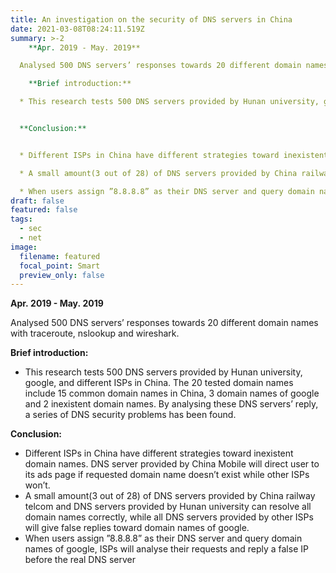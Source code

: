 ```yaml
---
title: An investigation on the security of DNS servers in China
date: 2021-03-08T08:24:11.519Z
summary: >-2
    **Apr. 2019 - May. 2019**

  Analysed 500 DNS servers’ responses towards 20 different domain names with traceroute, nslookup and wireshark.

    **Brief introduction:**

  * This research tests 500 DNS servers provided by Hunan university, google, and different ISPs in China. The 20 tested domain names include 15 common domain names in China, 3 domain names of google and 2 inexistent domain names. By analysing these DNS servers’ reply, a series of DNS security problems has been found.


  **Conclusion:**


  * Different ISPs in China have different strategies toward inexistent domain names. DNS server provided by China Mobile will direct user to its ads page if requested domain name doesn’t exist while other ISPs won’t.

  * A small amount(3 out of 28) of DNS servers provided by China railway telcom and DNS servers provided by Hunan university can resolve all domain names correctly, while all DNS servers provided by other ISPs will give false replies toward domain names of google.

  * When users assign ”8.8.8.8” as their DNS server and query domain names of google, ISPs will analyse their requests and reply a false IP before the real DNS server
draft: false
featured: false
tags:
  - sec
  - net
image:
  filename: featured
  focal_point: Smart
  preview_only: false
---
```

  **Apr. 2019 - May. 2019**

Analysed 500 DNS servers’ responses towards 20 different domain names with traceroute, nslookup and wireshark.

  **Brief introduction:**

* This research tests 500 DNS servers provided by Hunan university, google, and different ISPs in China. The 20 tested domain names include 15 common domain names in China, 3 domain names of google and 2 inexistent domain names. By analysing these DNS servers’ reply, a series of DNS security problems has been found.

**Conclusion:**

* Different ISPs in China have different strategies toward inexistent domain names. DNS server provided by China Mobile will direct user to its ads page if requested domain name doesn’t exist while other ISPs won’t.
* A small amount(3 out of 28) of DNS servers provided by China railway telcom and DNS servers provided by Hunan university can resolve all domain names correctly, while all DNS servers provided by other ISPs will give false replies toward domain names of google.
* When users assign ”8.8.8.8” as their DNS server and query domain names of google, ISPs will analyse their requests and reply a false IP before the real DNS server
